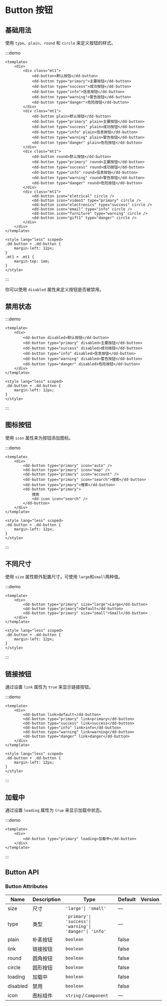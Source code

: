 # Button 按钮

## 基础用法

使用 `type`、`plain`、`round` 和 `circle` 来定义按钮的样式。

:::demo

```vue
<template>
	<div>
		<div class="mt1">
			<dd-button>默认按钮</dd-button>
			<dd-button type="primary">主要按钮</dd-button>
			<dd-button type="success">成功按钮</dd-button>
			<dd-button type="info">信息按钮</dd-button>
			<dd-button type="warning">警告按钮</dd-button>
			<dd-button type="danger">危险按钮</dd-button>
		</div>
		<div class="mt1">
			<dd-button plain>默认按钮</dd-button>
			<dd-button type="primary" plain>主要按钮</dd-button>
			<dd-button type="success" plain>成功按钮</dd-button>
			<dd-button type="info" plain>信息按钮</dd-button>
			<dd-button type="warning" plain>警告按钮</dd-button>
			<dd-button type="danger" plain>危险按钮</dd-button>
		</div>
		<div class="mt1">
			<dd-button round>默认按钮</dd-button>
			<dd-button type="primary" round>主要按钮</dd-button>
			<dd-button type="success" round>成功按钮</dd-button>
			<dd-button type="info" round>信息按钮</dd-button>
			<dd-button type="warning" round>警告按钮</dd-button>
			<dd-button type="danger" round>危险按钮</dd-button>
		</div>
		<div class="mt1">
			<dd-button icon="eletrical" circle />
			<dd-button icon="video1" type="primary" circle />
			<dd-button icon="electronics" type="success" circle />
			<dd-button icon="email" type="info" circle />
			<dd-button icon="furniture" type="warning" circle />
			<dd-button icon="gift1" type="danger" circle />
		</div>
	</div>
</template>

<style lang="less" scoped>
.dd-button + .dd-button {
	margin-left: 12px;
}
.mt1 + .mt1 {
	margin-top: 1em;
}
</style>
```

:::

你可以使用 `disabled` 属性来定义按钮是否被禁用。

## 禁用状态

:::demo

```vue
<template>
	<div>
		<dd-button disabled>默认按钮</dd-button>
		<dd-button type="primary" disabled>主要按钮</dd-button>
		<dd-button type="success" disabled>成功按钮</dd-button>
		<dd-button type="info" disabled>信息按钮</dd-button>
		<dd-button type="warning" disabled>警告按钮</dd-button>
		<dd-button type="danger" disabled>危险按钮</dd-button>
	</div>
</template>

<style lang="less" scoped>
.dd-button + .dd-button {
	margin-left: 12px;
}
</style>
```

:::

## 图标按钮

使用 `icon` 属性来为按钮添加图标。

:::demo

```vue
<template>
	<div>
		<dd-button type="primary" icon="auto" />
		<dd-button type="primary" icon="map" />
		<dd-button type="primary" icon="account" />
		<dd-button type="primary" icon="search">搜索</dd-button>
		<dd-button type="primary">搜索</dd-button>
		<dd-button type="primary">
			搜索
			<dd-icon icon="search" />
		</dd-button>
	</div>
</template>

<style lang="less" scoped>
.dd-button + .dd-button {
	margin-left: 12px;
}
</style>
```

:::

## 不同尺寸

使用 `size` 属性额外配置尺寸，可使用 `large`和`small`两种值。

:::demo

```vue
<template>
	<div>
		<dd-button type="primary" size="large">Large</dd-button>
		<dd-button type="primary">Default</dd-button>
		<dd-button type="primary" size="small">Small</dd-button>
	</div>
</template>

<style lang="less" scoped>
.dd-button + .dd-button {
	margin-left: 12px;
}
</style>
```

:::

## 链接按钮

通过设置 `link` 属性为 `true` 来显示链接按钮。

:::demo

```vue
<template>
	<div>
		<dd-button link>default</dd-button>
		<dd-button type="primary" link>primary</dd-button>
		<dd-button type="success" link>success</dd-button>
		<dd-button type="info" link>info</dd-button>
		<dd-button type="warning" link>warning</dd-button>
		<dd-button type="danger" link>danger</dd-button>
	</div>
</template>

<style lang="less" scoped>
.dd-button + .dd-button {
	margin-left: 12px;
}
</style>
```

:::

## 加载中

通过设置 `loading` 属性为 `true` 来显示加载中状态。

:::demo

```vue
<template>
	<div>
		<dd-button type="primary" loading>加载中</dd-button>
	</div>
</template>
```

:::

## Button API

### Button Attributes

| Name     | Description | Type                                                    | Default | Version |
| -------- | ----------- | ------------------------------------------------------- | ------- | ------- |
| size     | 尺寸        | `'large'\| 'small'`                                     | —       |
| type     | 类型        | `'primary'\| 'success'\| 'warning'\| 'danger'\| 'info'` | —       |
| plain    | 朴素按钮    | `boolean`                                               | false   |
| link     | 链接按钮    | `boolean`                                               | false   |         |
| round    | 圆角按钮    | `boolean`                                               | false   |
| circle   | 圆形按钮    | `boolean`                                               | false   |
| loading  | 加载中      | `boolean`                                               | false   |
| disabled | 禁用        | `boolean`                                               | false   |
| icon     | 图标组件    | `string` / `Component`                                  | —       |
